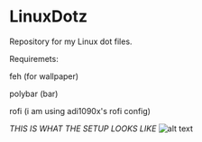 # LinuxDotz
Repository for my Linux dot files.

Requiremets:

feh (for wallpaper)

polybar (bar)

rofi (i am using adi1090x's rofi config)

*THIS IS WHAT THE SETUP LOOKS LIKE*
![alt text](https://github.com/DominatorXS/LinuxDotz/setup.png)


